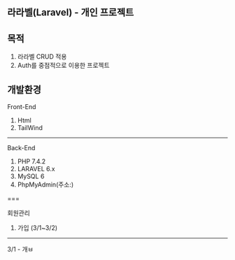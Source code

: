 라라벨(Laravel) - 개인 프로젝트 
---

목적 
---
1. 라라벨 CRUD 적용 
2. Auth를 중점적으로 이용한 프로젝트 

개발환경 
---
Front-End
1. Html
2. TailWind 
---
Back-End
1. PHP 7.4.2
2. LARAVEL 6.x
3. MySQL 6 
4. PhpMyAdmin(주소:)

===

회원관리

1. 가입 (3/1~3/2)
---
3/1 - 개ㅂ
